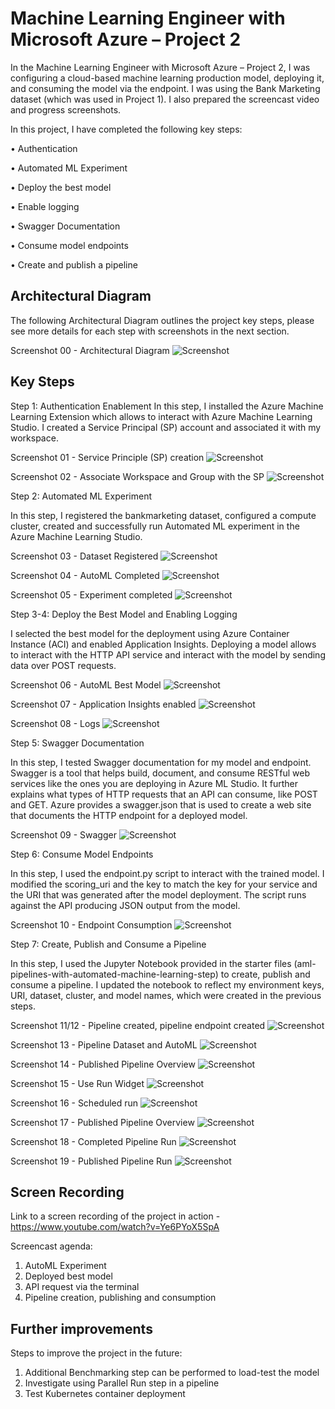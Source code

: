 
# Machine Learning Engineer with Microsoft Azure – Project 2

In the Machine Learning Engineer with Microsoft Azure – Project 2, I was configuring a cloud-based machine learning production model, deploying it, and consuming the model via the endpoint.
I was using the Bank Marketing dataset (which was used in Project 1). 
I also prepared the screencast video and progress screenshots.

In this project, I have completed the following key steps:

•	Authentication

•	Automated ML Experiment

•	Deploy the best model

•	Enable logging

•	Swagger Documentation

•	Consume model endpoints

•	Create and publish a pipeline



## Architectural Diagram
The following Architectural Diagram outlines the project key steps, please see more details for each step with screenshots in the next section. 

Screenshot 00 - Architectural Diagram
![Screenshot]( https://github.com/Mnarbekov/Machine-Learning-Engineer-with-Microsoft-Azure-Nanodegree-Program-Project-2/blob/main/Screenshots/00%20-%20Architectural%20Diagram.png)

## Key Steps

Step 1: Authentication Enablement
In this step, I installed the Azure Machine Learning Extension which allows to interact with Azure Machine Learning Studio. I created a Service Principal (SP) account and associated it with my workspace. 

Screenshot 01 - Service Principle (SP) creation
![Screenshot]( https://github.com/Mnarbekov/Machine-Learning-Engineer-with-Microsoft-Azure-Nanodegree-Program-Project-2/blob/main/Screenshots/01%20-%20Service%20Principle%20(SP)%20creation.png)

Screenshot 02 - Associate Workspace and Group with the SP
![Screenshot]( https://github.com/Mnarbekov/Machine-Learning-Engineer-with-Microsoft-Azure-Nanodegree-Program-Project-2/blob/main/Screenshots/02%20-%20Associate%20Workspace%20and%20Group%20with%20the%20SP.png)

Step 2: Automated ML Experiment

In this step, I registered the bankmarketing dataset, configured a compute cluster, created and successfully run Automated ML experiment in the Azure Machine Learning Studio.

Screenshot 03 - Dataset Registered
![Screenshot]( https://github.com/Mnarbekov/Machine-Learning-Engineer-with-Microsoft-Azure-Nanodegree-Program-Project-2/blob/main/Screenshots/03%20-%20Dataset%20Registered.png)

Screenshot 04 - AutoML Completed
![Screenshot]( https://github.com/Mnarbekov/Machine-Learning-Engineer-with-Microsoft-Azure-Nanodegree-Program-Project-2/blob/main/Screenshots/04%20-%20AutoML%20Completed.png)

Screenshot 05 - Experiment completed
![Screenshot]( https://github.com/Mnarbekov/Machine-Learning-Engineer-with-Microsoft-Azure-Nanodegree-Program-Project-2/blob/main/Screenshots/05%20-%20Experiment%20completed.png)

Step 3-4: Deploy the Best Model and Enabling Logging 

I selected the best model for the deployment using Azure Container Instance (ACI) and enabled Application Insights. Deploying a model allows to interact with the HTTP API service and interact with the model by sending data over POST requests.

Screenshot 06 - AutoML Best Model
![Screenshot]( https://github.com/Mnarbekov/Machine-Learning-Engineer-with-Microsoft-Azure-Nanodegree-Program-Project-2/blob/main/Screenshots/06%20-%20AutoML%20Best%20Model.png)

Screenshot 07 - Application Insights enabled
![Screenshot]( https://github.com/Mnarbekov/Machine-Learning-Engineer-with-Microsoft-Azure-Nanodegree-Program-Project-2/blob/main/Screenshots/07%20-%20Application%20Insights%20enabled.png)

Screenshot 08 - Logs
![Screenshot]( https://github.com/Mnarbekov/Machine-Learning-Engineer-with-Microsoft-Azure-Nanodegree-Program-Project-2/blob/main/Screenshots/08%20-%20Logs.png)

Step 5: Swagger Documentation

In this step, I tested Swagger documentation for my model and endpoint.
Swagger is a tool that helps build, document, and consume RESTful web services like the ones you are deploying in Azure ML Studio. It further explains what types of HTTP requests that an API can consume, like POST and GET. Azure provides a swagger.json that is used to create a web site that documents the HTTP endpoint for a deployed model.

Screenshot 09 - Swagger
![Screenshot]( https://github.com/Mnarbekov/Machine-Learning-Engineer-with-Microsoft-Azure-Nanodegree-Program-Project-2/blob/main/Screenshots/09%20-%20Swagger.png)

Step 6: Consume Model Endpoints

In this step, I used the endpoint.py script to interact with the trained model. I modified the scoring_uri and the key to match the key for your service and the URI that was generated after the model deployment. The script runs against the API producing JSON output from the model.

Screenshot 10 - Endpoint Consumption
![Screenshot]( https://github.com/Mnarbekov/Machine-Learning-Engineer-with-Microsoft-Azure-Nanodegree-Program-Project-2/blob/main/Screenshots/10%20-%20Endpoint.png)

Step 7: Create, Publish and Consume a Pipeline

In this step, I used the Jupyter Notebook provided in the starter files (aml-pipelines-with-automated-machine-learning-step) to create, publish and consume a pipeline. I updated the notebook to reflect my environment keys, URI, dataset, cluster, and model names, which were created in the previous steps.

Screenshot 11/12  - Pipeline created, pipeline endpoint created
![Screenshot](https://github.com/Mnarbekov/Machine-Learning-Engineer-with-Microsoft-Azure-Nanodegree-Program-Project-2/blob/main/Screenshots/11%2012%20%20-%20Pipeline%20created%2C%20pipeline%20endpoint%20created.png)

Screenshot 13 - Pipeline Dataset and AutoML
![Screenshot](https://github.com/Mnarbekov/Machine-Learning-Engineer-with-Microsoft-Azure-Nanodegree-Program-Project-2/blob/main/Screenshots/13%20-%20Pipeline%20Dataset%20and%20AutoML.png)

Screenshot 14 - Published Pipeline Overview
![Screenshot](https://github.com/Mnarbekov/Machine-Learning-Engineer-with-Microsoft-Azure-Nanodegree-Program-Project-2/blob/main/Screenshots/14%20-%20Published%20Pipeline%20Overview.png)

Screenshot 15 - Use Run Widget
![Screenshot](https://github.com/Mnarbekov/Machine-Learning-Engineer-with-Microsoft-Azure-Nanodegree-Program-Project-2/blob/main/Screenshots/15%20-%20Use%20Run%20Widget.png)

Screenshot 16 - Scheduled run
![Screenshot](https://github.com/Mnarbekov/Machine-Learning-Engineer-with-Microsoft-Azure-Nanodegree-Program-Project-2/blob/main/Screenshots/16%20-%20Scheduled%20run.png)

Screenshot 17 - Published Pipeline Overview
![Screenshot](https://github.com/Mnarbekov/Machine-Learning-Engineer-with-Microsoft-Azure-Nanodegree-Program-Project-2/blob/main/Screenshots/17%20-%20Published%20Pipeline%20Overview.png)

Screenshot 18 - Completed Pipeline Run
![Screenshot](https://github.com/Mnarbekov/Machine-Learning-Engineer-with-Microsoft-Azure-Nanodegree-Program-Project-2/blob/main/Screenshots/18%20-%20Completed%20Pipeline%20Run.png)

Screenshot 19 - Published Pipeline Run
![Screenshot](https://github.com/Mnarbekov/Machine-Learning-Engineer-with-Microsoft-Azure-Nanodegree-Program-Project-2/blob/main/Screenshots/19%20-%20Published%20Pipeline%20Run.png)


## Screen Recording

Link to a screen recording of the project in action - https://www.youtube.com/watch?v=Ye6PYoX5SpA

Screencast agenda:
1. AutoML Experiment
2. Deployed best model
3. API request via the terminal
4. Pipeline creation, publishing and consumption



## Further improvements

Steps to improve the project in the future:
1. Additional Benchmarking step can be performed to load-test the model
2. Investigate using Parallel Run step in a pipeline
3. Test Kubernetes container deployment
